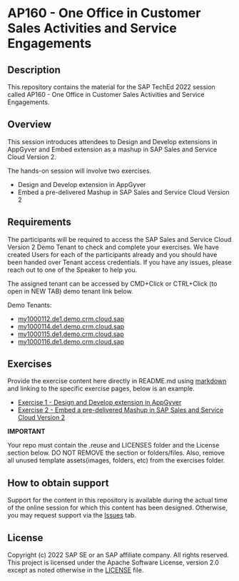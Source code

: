 # AP160 - One Office in Customer Sales Activities and Service Engagements

## Description

This repository contains the material for the SAP TechEd 2022 session called AP160 - One Office in Customer Sales Activities and Service Engagements.  

## Overview

This session introduces attendees to Design and Develop extensions in AppGyver and Embed extension as a mashup in SAP Sales and Service Cloud Version 2.

The hands-on session will involve two exercises.

* Design and Develop extension in AppGyver
* Embed a pre-delivered Mashup in SAP Sales and Service Cloud Version 2

## Requirements

The participants will be required to access the SAP Sales and Service Cloud Version 2 Demo Tenant to check and complete your exercises. We have created Users for each of the participants already and you should have been handed over Tenant access credentials. If you have any issues, please reach out to one of the Speaker to help you.

The assigned tenant can be accessed by CMD+Click or CTRL+Click (to open in NEW TAB) demo tenant link below.

Demo Tenants:
* [my1000112.de1.demo.crm.cloud.sap](https://my1000112.de1.demo.crm.cloud.sap/)
* [my1000114.de1.demo.crm.cloud.sap](https://my1000114.de1.demo.crm.cloud.sap/)
* [my1000115.de1.demo.crm.cloud.sap](https://my1000115.de1.demo.crm.cloud.sap/)
* [my1000116.de1.demo.crm.cloud.sap](https://my1000116.de1.demo.crm.cloud.sap/)

## Exercises

Provide the exercise content here directly in README.md using [markdown](https://guides.github.com/features/mastering-markdown/) and linking to the specific exercise pages, below is an example.

- [Exercise 1 - Design and Develop extension in AppGyver](exercises/ex1/)
- [Exercise 2 - Embed a pre-delivered Mashup in SAP Sales and Service Cloud Version 2](exercises/ex2/)

**IMPORTANT**

Your repo must contain the .reuse and LICENSES folder and the License section below. DO NOT REMOVE the section or folders/files. Also, remove all unused template assets(images, folders, etc) from the exercises folder. 

## How to obtain support

Support for the content in this repository is available during the actual time of the online session for which this content has been designed. Otherwise, you may request support via the [Issues](../../issues) tab.

## License
Copyright (c) 2022 SAP SE or an SAP affiliate company. All rights reserved. This project is licensed under the Apache Software License, version 2.0 except as noted otherwise in the [LICENSE](LICENSES/Apache-2.0.txt) file.

